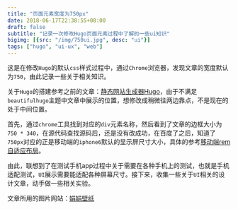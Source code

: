 ```yaml
---
title: "页面元素宽度为750px"
date: 2018-06-17T22:38:55+08:00
draft: false
subtitle: "记录一次修改Hugo页面元素过程中了解的一些ui知识"
bigimg: [{src: "/img/750ui.jpg", desc: "ui"}]
tags: ["hugo", "ui-ux", "web"]
---
```


这是在修改`Hugo`的默认`css`样式过程中，通过`Chrome`浏览器，发现文章的宽度默认为`750`，由此记录一些关于相关知识。
<!--more-->

关于`Hugo`的搭建参考之前的文章：[静态网站生成器Hugo](http://localhost:1313/post/hugo/)，由于不满足`beautifulhugo`主题中文章中展示的位置，想修改成稍微往两边靠点，不是现在的处于中间位置。  

首先，通过`chrome`工具找到对应的`div`元素名称，然后看到了文章的边框大小为`750 * 340`，在源代码查找源码后，还是没有改成功，在百度了之后，知道了`750px`对应的正是移动端的`iphone6`默认的显示屏尺寸大小，具体的参考[移动端rem自适应布局](https://segmentfault.com/a/1190000007276635)。  

由此，联想到了在测试手机app过程中关于需要在各种手机上的测试，也就是手机适配测试，`UI`展示需要能适配各种屏幕尺寸。接下来，收集一些关于`UI`相关的设计文章，动手做一些相关实验。

文章所用的图片网站：[娟娟壁纸](http://www.jj20.com/)
